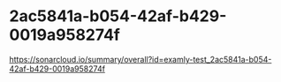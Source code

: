 # 2ac5841a-b054-42af-b429-0019a958274f
https://sonarcloud.io/summary/overall?id=examly-test_2ac5841a-b054-42af-b429-0019a958274f
